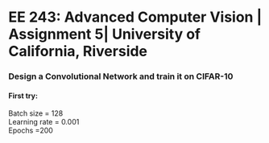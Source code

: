 # EE 243: Advanced Computer Vision | Assignment 5| University of California, Riverside
### Design a Convolutional Network and train it  on CIFAR-10

#### First try: 
  Batch size = 128 \
  Learning rate = 0.001 \
  Epochs =200


